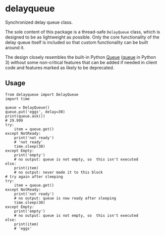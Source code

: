 delayqueue
==
Synchronized delay queue class.

The sole content of this package is a thread-safe 
`DelayQueue` class, which is designed to be as lightweight
as possible. Only the core functionality of the delay queue
itself is included so that custom functionality can be
built around it.

The design closely resembles the built-in Python 
[Queue](https://docs.python.org/2.7/library/queue.html) 
([queue](https://docs.python.org/3.5/library/queue.html) in Python 3)
without some non-critical features that can be added if needed
in client code and features marked as likely to be deprecated.

Usage
--
    from delayqueue import DelayQueue
    import time

    queue = DelayQueue()
    queue.put('eggs', delay=30)
    print(queue.ask())
    # 29.999
    try:
        item = queue.get()
    except NotReady:
        print('not ready')
        # 'not ready'
        time.sleep(30)
    except Empty:
        print('empty')
        # no output: queue is not empty, so  this isn't executed
    else:
        print(item)
        # no output: never made it to this block
    # try again after sleeping
    try:
        item = queue.get()
    except NotReady:
        print('not ready')
        # no output: queue is now ready after sleeping
        time.sleep(30)
    except Empty:
        print('empty')
        # no output: queue is not empty, so  this isn't executed
    else:
        print(item)
        # 'eggs'
